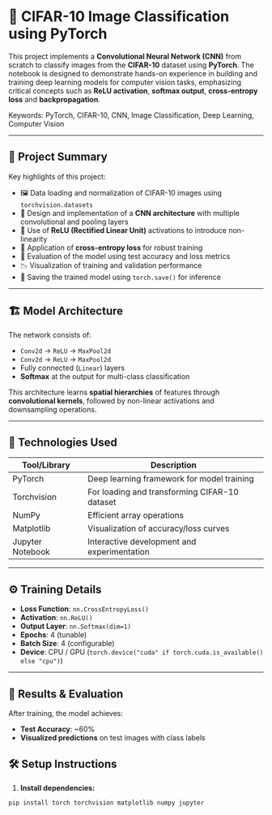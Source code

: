 # 🧠 CIFAR-10 Image Classification using PyTorch

This project implements a **Convolutional Neural Network (CNN)** from scratch to classify images from the **CIFAR-10** dataset using **PyTorch**. The notebook is designed to demonstrate hands-on experience in building and training deep learning models for computer vision tasks, emphasizing critical concepts such as **ReLU activation**, **softmax output**, **cross-entropy loss** and **backpropagation**.

Keywords: PyTorch, CIFAR-10, CNN, Image Classification, Deep Learning, Computer Vision


---

## 📌 Project Summary

Key highlights of this project:

- 🖼️ Data loading and normalization of CIFAR-10 images using `torchvision.datasets`
- 🧠 Design and implementation of a **CNN architecture** with multiple convolutional and pooling layers
- 🔁 Use of **ReLU (Rectified Linear Unit)** activations to introduce non-linearity
- 🧮 Application of **cross-entropy loss**  for robust training
- 🎯 Evaluation of the model using test accuracy and loss metrics
- 📉 Visualization of training and validation performance
- 💾 Saving the trained model using `torch.save()` for inference

---

## 🏗️ Model Architecture

The network consists of:

- `Conv2d` → `ReLU` → `MaxPool2d`
- `Conv2d` → `ReLU` → `MaxPool2d`
- Fully connected (`Linear`) layers
- **Softmax** at the output for multi-class classification

This architecture learns **spatial hierarchies** of features through **convolutional kernels**, followed by non-linear activations and downsampling operations.

---

## 🔧 Technologies Used

| Tool/Library   | Description                                    |
|----------------|------------------------------------------------|
| PyTorch        | Deep learning framework for model training     |
| Torchvision    | For loading and transforming CIFAR-10 dataset  |
| NumPy          | Efficient array operations                     |
| Matplotlib     | Visualization of accuracy/loss curves          |
| Jupyter Notebook | Interactive development and experimentation |

---

## ⚙️ Training Details

- **Loss Function**: `nn.CrossEntropyLoss()`  
- **Activation**: `nn.ReLU()`  
- **Output Layer**: `nn.Softmax(dim=1)`  
- **Epochs**: 4 (tunable)
- **Batch Size**: 4 (configurable)
- **Device**: CPU / GPU (`torch.device("cuda" if torch.cuda.is_available() else "cpu")`)

---

## 🧪 Results & Evaluation

After training, the model achieves:

- **Test Accuracy**: ~60% 
- **Visualized predictions** on test images with class labels


## 🛠️ Setup Instructions

1. **Install dependencies:**

```bash
pip install torch torchvision matplotlib numpy jupyter


